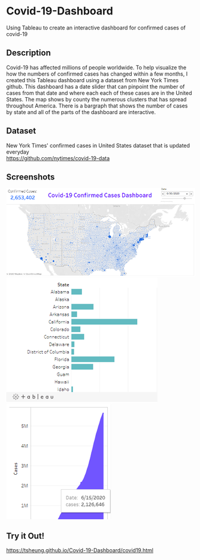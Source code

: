 # Covid-19-Dashboard
Using Tableau to create an interactive dashboard for confirmed cases of covid-19 

## Description
Covid-19 has affected millions of people worldwide. To help visualize the how the numbers of confirmed cases has changed within a few months, I created this Tableau dashboard using a dataset from New York Times github. This dashboard has a date slider that can pinpoint the number of cases from that date and where each each of these cases are in the United States. The map shows by county the numerous clusters that has spread throughout America. There is a bargraph that shows the number of cases by state and all of the parts of the dashboard are interactive. 

## Dataset
New York Times' confirmed cases in United States dataset that is updated everyday <br>
https://github.com/nytimes/covid-19-data

## Screenshots
<img src="Images/dashboard1.PNG">
<img src="Images/dashboard2.PNG">
<img src="Images/dashboard3.PNG">

## Try it Out!
https://tsheung.github.io/Covid-19-Dashboard/covid19.html
